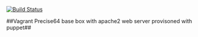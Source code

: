 [![Build Status](https://travis-ci.org/roacobb/devops_vm.svg)](https://travis-ci.org/roacobb/devops_vm)

##Vagrant Precise64 base box with apache2 web server provisoned with puppet##
